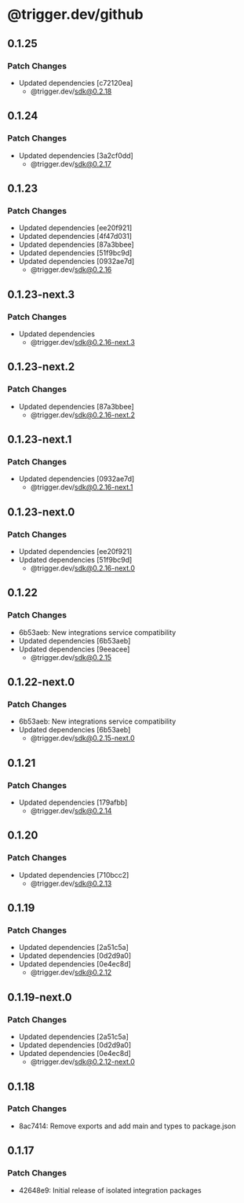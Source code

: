# @trigger.dev/github

## 0.1.25

### Patch Changes

- Updated dependencies [c72120ea]
  - @trigger.dev/sdk@0.2.18

## 0.1.24

### Patch Changes

- Updated dependencies [3a2cf0dd]
  - @trigger.dev/sdk@0.2.17

## 0.1.23

### Patch Changes

- Updated dependencies [ee20f921]
- Updated dependencies [4f47d031]
- Updated dependencies [87a3bbee]
- Updated dependencies [51f9bc9d]
- Updated dependencies [0932ae7d]
  - @trigger.dev/sdk@0.2.16

## 0.1.23-next.3

### Patch Changes

- Updated dependencies
  - @trigger.dev/sdk@0.2.16-next.3

## 0.1.23-next.2

### Patch Changes

- Updated dependencies [87a3bbee]
  - @trigger.dev/sdk@0.2.16-next.2

## 0.1.23-next.1

### Patch Changes

- Updated dependencies [0932ae7d]
  - @trigger.dev/sdk@0.2.16-next.1

## 0.1.23-next.0

### Patch Changes

- Updated dependencies [ee20f921]
- Updated dependencies [51f9bc9d]
  - @trigger.dev/sdk@0.2.16-next.0

## 0.1.22

### Patch Changes

- 6b53aeb: New integrations service compatibility
- Updated dependencies [6b53aeb]
- Updated dependencies [9eeacee]
  - @trigger.dev/sdk@0.2.15

## 0.1.22-next.0

### Patch Changes

- 6b53aeb: New integrations service compatibility
- Updated dependencies [6b53aeb]
  - @trigger.dev/sdk@0.2.15-next.0

## 0.1.21

### Patch Changes

- Updated dependencies [179afbb]
  - @trigger.dev/sdk@0.2.14

## 0.1.20

### Patch Changes

- Updated dependencies [710bcc2]
  - @trigger.dev/sdk@0.2.13

## 0.1.19

### Patch Changes

- Updated dependencies [2a51c5a]
- Updated dependencies [0d2d9a0]
- Updated dependencies [0e4ec8d]
  - @trigger.dev/sdk@0.2.12

## 0.1.19-next.0

### Patch Changes

- Updated dependencies [2a51c5a]
- Updated dependencies [0d2d9a0]
- Updated dependencies [0e4ec8d]
  - @trigger.dev/sdk@0.2.12-next.0

## 0.1.18

### Patch Changes

- 8ac7414: Remove exports and add main and types to package.json

## 0.1.17

### Patch Changes

- 42648e9: Initial release of isolated integration packages
